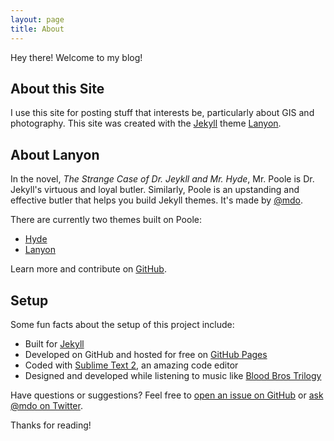 ```yaml
---
layout: page
title: About
---
```


<p class="message">
  Hey there! 
  Welcome to my blog!
</p>

## About this Site

I use this site for posting stuff that interests be, particularly about GIS and photography.
This site was created with the [Jekyll](http://jekyllrb.com) theme [Lanyon](http://lanyon.getpoole.com).

## About Lanyon

In the novel, *The Strange Case of Dr. Jeykll and Mr. Hyde*, Mr. Poole is Dr. Jekyll's virtuous and loyal butler. Similarly, Poole is an upstanding and effective butler that helps you build Jekyll themes. It's made by [@mdo](https://twitter.com/mdo).

There are currently two themes built on Poole:

* [Hyde](http://hyde.getpoole.com)
* [Lanyon](http://lanyon.getpoole.com)

Learn more and contribute on [GitHub](https://github.com/poole).

## Setup

Some fun facts about the setup of this project include:

* Built for [Jekyll](http://jekyllrb.com)
* Developed on GitHub and hosted for free on [GitHub Pages](https://pages.github.com)
* Coded with [Sublime Text 2](http://sublimetext.com), an amazing code editor
* Designed and developed while listening to music like [Blood Bros Trilogy](https://soundcloud.com/maddecent/sets/blood-bros-series)

Have questions or suggestions? Feel free to [open an issue on GitHub](https://github.com/poole/issues/new) or [ask @mdo on Twitter](https://twitter.com/mdo).

Thanks for reading!
